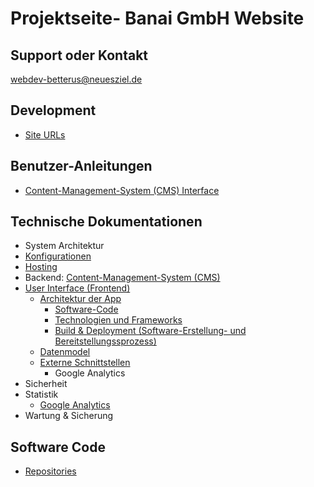 # Projektseite- Banai GmbH Website 

## Support oder Kontakt

<a href="mailto:betterus@neuesziel.de">webdev-betterus@neuesziel.de</a>

## Development

* [Site URLs](./devsites)

## Benutzer-Anleitungen

* [Content-Management-System (CMS) Interface](./wp-admin)

## Technische Dokumentationen

* System Architektur
* [Konfigurationen](./konfig/)
* [Hosting](./system/hosting)
* Backend: [Content-Management-System (CMS)](./system/cms)
* [User Interface (Frontend)](./tech-ui/)
    * [Architektur der App](/tech-ui/#architektur-der-app)
        * [Software-Code](/tech-ui/#software-code)
        * [Technologien und Frameworks](/tech-ui/#technologien-und-frameworks)
        * [Build & Deployment (Software-Erstellung- und Bereitstellungssprozess)](/tech-ui/#build--deployment-software-erstellung--und-bereitstellungssprozess)
    * [Datenmodel](/tech-ui/data-model)
    * [Externe Schnittstellen](/tech-ui/#externe-schnittstellen)
        * Google Analytics
* Sicherheit
* Statistik
  * [Google Analytics](/statistik/google-analytics)
* Wartung & Sicherung

## Software Code

* [Repositories](/software-code/)



<img src="https://pastepixel.com/image/BvcRhtrK5UpYYVqU5u8v.png" alt="" />

<img src="https://www.fechendorf.tk/pixel.png?tag=banai2020.github.io" alt="" />
